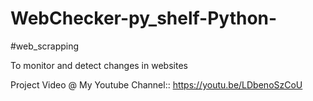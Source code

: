 # WebChecker-py_shelf-Python-
#web_scrapping

To monitor and detect changes in websites

Project Video @ My Youtube Channel::
https://youtu.be/LDbenoSzCoU
